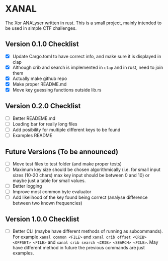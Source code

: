 # XANAL
The Xor ANALyser written in rust. This is a small project, mainly intended to be used in simple CTF challenges.

## Version 0.1.0 Checklist
- [x] Update Cargo.toml to have correct info, and make sure it is displayed in clap 
- [x] Although crib and search is implemented in `clap` and in rust, need to join them
- [x] Actually make github repo
- [x] Make proper README.md
- [x] Move key guessing functions outside lib.rs

## Version 0.2.0 Checklist
- [ ] Better READEME.md
- [ ] Loading bar for really long files
- [ ] Add posibility for multiple different keys to be found
- [ ] Examples README

## Future Versions (To be announced)
- [ ] Move test files to test folder (and make proper tests)
- [ ] Maximum key size should be chosen algorithmically (i.e. for small input sizes (10-20 chars) max key input should be between 0 and 10) or maybe just a table for small values.
- [ ] Better logging
- [ ] Improve most common byte evaluator
- [ ] Add likelihood of the key found being correct (analyse difference between two known frequencies)

## Version 1.0.0 Checklist
- [ ] Better CLI (maybe have different methods of running as subcommands). For example `xanal common <FILE>` and `xanal crib offset <CRIB> <OFFSET> <FILE>` and `xanal crib search <CRIB> <SEARCH> <FILE>`. May have different method in future the previous commands are just examples.

